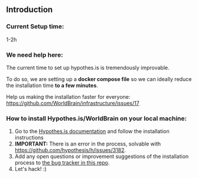 ## Introduction

### Current Setup time: 
1-2h

### We need help here:
The current time to set up hypothes.is is tremendously improvable.

To do so, we are setting up a **docker compose file** so we can ideally reduce the installation time **to a few minutes**.

Help us making the installation faster for everyone: https://github.com/WorldBrain/infrastructure/issues/17


### How to install Hypothes.is/WorldBrain on your local machine:

 1. Go to the [Hypothes.is documentation](https://h.readthedocs.org/en/latest/hacking/install.html) and follow the installation instructions
 2. **IMPORTANT:** There is an error in the process, solvable with https://github.com/hypothesis/h/issues/3182.
 2. Add any open questions or improvement suggestions of the installation process to [the bug tracker in this repo](https://github.com/WorldBrain/START-HERE/issues).
 3. Let's hack! :)



